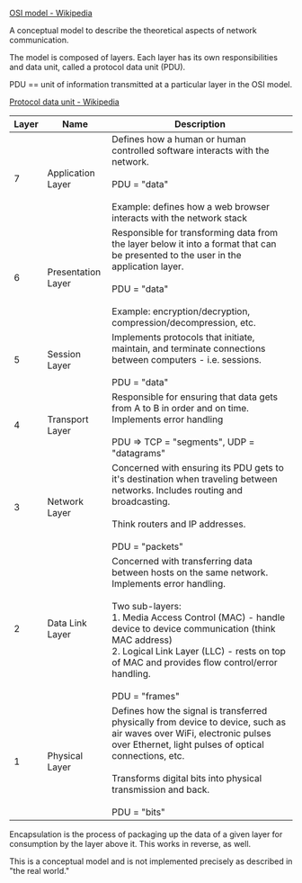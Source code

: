 [OSI model - Wikipedia](https://en.wikipedia.org/wiki/OSI_model)

A conceptual model to describe the theoretical aspects of network communication.

The model is composed of layers. Each layer has its own responsibilities and data unit, called a protocol data unit (PDU).

PDU == unit of information transmitted at a particular layer in the OSI model.

[Protocol data unit - Wikipedia](https://en.wikipedia.org/wiki/Protocol_data_unit)


| Layer | Name               | Description                                                                                                                                                                                                                                                                                                                              |
| ----- | ------------------ | ---------------------------------------------------------------------------------------------------------------------------------------------------------------------------------------------------------------------------------------------------------------------------------------------------------------------------------------- |
| 7     | Application Layer  | Defines how a human or human controlled software interacts with the network.<br><br>PDU = "data"<br><br>Example: defines how a web browser interacts with the network stack                                                                                                                                                              |
| 6     | Presentation Layer | Responsible for transforming data from the layer below it into a format that can be presented to the user in the application layer.<br><br>PDU = "data"<br><br>Example: encryption/decryption, compression/decompression, etc.                                                                                                           |
| 5     | Session Layer      | Implements protocols that initiate, maintain, and terminate connections between computers - i.e. sessions.<br><br>PDU = "data"                                                                                                                                                                                                           |
| 4     | Transport Layer    | Responsible for ensuring that data gets from A to B in order and on time. Implements error handling<br><br>PDU => TCP = "segments", UDP = "datagrams"                                                                                                                                                                                    |
| 3     | Network Layer      | Concerned with ensuring its PDU gets to it's destination when traveling between networks. Includes routing and broadcasting.<br><br>Think routers and IP addresses.<br><br>PDU = "packets"                                                                                                                                               |
| 2     | Data Link Layer    | Concerned with transferring data between hosts on the same network. Implements error handling. <br><br>Two sub-layers:<br>1. Media Access Control (MAC) - handle device to device communication (think MAC address)<br>2. Logical Link Layer (LLC) - rests on top of MAC and provides flow control/error handling.<br><br>PDU = "frames" |
| 1     | Physical Layer     | Defines how the signal is transferred physically from device to device, such as air waves over WiFi, electronic pulses over Ethernet, light pulses of optical connections, etc.<br><br>Transforms digital bits into physical transmission and back.<br><br>PDU = "bits"                                                                  |
Encapsulation is the process of packaging up the data of a given layer for consumption by the layer above it. This works in reverse, as well.

This is a conceptual model and is not implemented precisely as described in "the real world."
